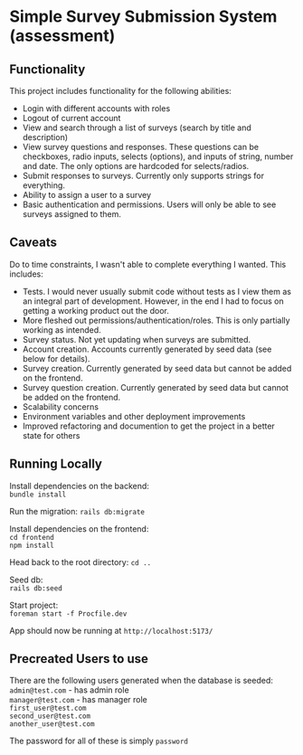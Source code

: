 # Simple Survey Submission System (assessment)

## Functionality

This project includes functionality for the following abilities:
- Login with different accounts with roles
- Logout of current account
- View and search through a list of surveys (search by title and description)
- View survey questions and responses. These questions can be checkboxes, radio inputs, selects (options), and inputs of string, number and date. The only options are hardcoded for selects/radios.
- Submit responses to surveys. Currently only supports strings for everything.
- Ability to assign a user to a survey
- Basic authentication and permissions. Users will only be able to see surveys assigned to them.

## Caveats

Do to time constraints, I wasn't able to complete everything I wanted. This includes:
- Tests. I would never usually submit code without tests as I view them as an integral part of development. However, in the end I had to focus on getting a working product out the door.
- More fleshed out permissions/authentication/roles. This is only partially working as intended.
- Survey status. Not yet updating when surveys are submitted.
- Account creation. Accounts currently generated by seed data (see below for details).
- Survey creation. Currently generated by seed data but cannot be added on the frontend.
- Survey question creation. Currently generated by seed data but cannot be added on the frontend.
- Scalability concerns
- Environment variables and other deployment improvements
- Improved refactoring and documention to get the project in a better state for others

## Running Locally

Install dependencies on the backend:  
`bundle install`

Run the migration:
`rails db:migrate`

Install dependencies on the frontend:  
`cd frontend`  
`npm install`

Head back to the root directory:
`cd ..`

Seed db:  
`rails db:seed`

Start project:  
`foreman start -f Procfile.dev`

App should now be running at `http://localhost:5173/`

## Precreated Users to use

There are the following users generated when the database is seeded:
`admin@test.com` - has admin role  
`manager@test.com` - has manager role  
`first_user@test.com`  
`second_user@test.com`  
`another_user@test.com`  

The password for all of these is simply `password`
